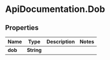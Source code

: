 # ApiDocumentation.Dob

## Properties
Name | Type | Description | Notes
------------ | ------------- | ------------- | -------------
**dob** | **String** |  | 
